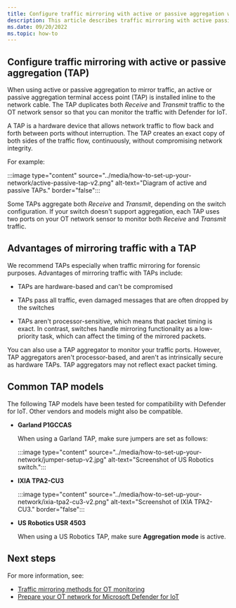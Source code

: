 ```yaml
---
title: Configure traffic mirroring with active or passive aggregation with terminal access points - Microsoft Defender for IoT
description: This article describes traffic mirroring with active passive aggregation with terminal access points (TAP) for OT monitoring with Microsoft Defender for IoT.
ms.date: 09/20/2022
ms.topic: how-to
---
```



## Configure traffic mirroring with active or passive aggregation (TAP)

When using active or passive aggregation to mirror traffic, an active or passive aggregation terminal access point (TAP) is installed inline to the network cable. The TAP duplicates both *Receive* and *Transmit* traffic to the OT network sensor so that you can monitor the traffic with Defender for IoT.

A TAP is a hardware device that allows network traffic to flow back and forth between ports without interruption. The TAP creates an exact copy of both sides of the traffic flow, continuously, without compromising network integrity.

For example:

:::image type="content" source="../media/how-to-set-up-your-network/active-passive-tap-v2.png" alt-text="Diagram of active and passive TAPs." border="false":::

Some TAPs aggregate both *Receive* and *Transmit*, depending on the switch configuration. If your switch doesn't support aggregation, each TAP uses two ports on your OT network sensor to monitor both *Receive* and *Transmit* traffic.

## Advantages of mirroring traffic with a TAP

We recommend TAPs especially when traffic mirroring for forensic purposes. Advantages of mirroring traffic with TAPs include:

- TAPs are hardware-based and can't be compromised

- TAPs pass all traffic, even damaged messages that are often dropped by the switches

- TAPs aren't processor-sensitive, which means that packet timing is exact. In contrast, switches handle mirroring functionality as a low-priority task, which can affect the timing of the mirrored packets.

You can also use a TAP aggregator to monitor your traffic ports. However, TAP aggregators aren't processor-based, and aren't as intrinsically secure as hardware TAPs. TAP aggregators may not reflect exact packet timing.

## Common TAP models

The following TAP models have been tested for compatibility with Defender for IoT. Other vendors and models might also be compatible.

- **Garland P1GCCAS**

    When using a Garland TAP, make sure jumpers are set as follows:

    :::image type="content" source="../media/how-to-set-up-your-network/jumper-setup-v2.jpg" alt-text="Screenshot of US Robotics switch.":::

- **IXIA TPA2-CU3**

    :::image type="content" source="../media/how-to-set-up-your-network/ixia-tpa2-cu3-v2.png" alt-text="Screenshot of IXIA TPA2-CU3." border="false":::

- **US Robotics USR 4503**

    When using a US Robotics TAP, make sure **Aggregation mode** is active.

## Next steps

For more information, see:

- [Traffic mirroring methods for OT monitoring](../best-practices/traffic-mirroring-methods.md)
- [Prepare your OT network for Microsoft Defender for IoT](../how-to-set-up-your-network.md)